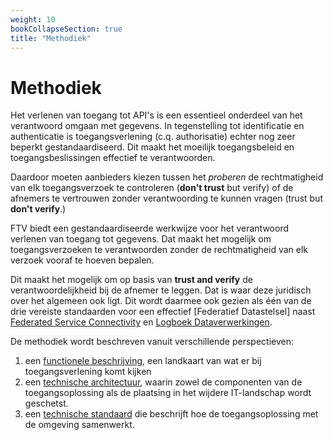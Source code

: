 ```yaml
---
weight: 10
bookCollapseSection: true
title: "Methodiek"
---
```


# Methodiek

Het verlenen van toegang tot API's is een essentieel onderdeel van het verantwoord omgaan met gegevens. In tegenstelling tot identificatie en authenticatie is toegangsverlening (c.q. authorisatie) echter nog zeer beperkt gestandaardiseerd. Dit maakt het moeilijk toegangsbeleid en toegangsbeslissingen effectief te verantwoorden. 

Daardoor moeten aanbieders kiezen tussen het *proberen* de rechtmatigheid van elk toegangsverzoek te controleren (**don't trust** but verify) of de afnemers te vertrouwen zonder verantwoording te kunnen vragen (trust but **don't verify**.)

FTV biedt een gestandaardiseerde werkwijze voor het verantwoord verlenen van toegang tot gegevens. Dat maakt het mogelijk om toegangsverzoeken te verantwoorden zonder de rechtmatigheid van elk verzoek vooraf te hoeven bepalen.

Dit maakt het mogelijk om op basis van **trust and verify** de verantwoordelijkheid bij de afnemer te leggen. Dat is waar deze juridisch over het algemeen ook ligt. Dit wordt daarmee ook gezien als één van de drie vereiste standaarden voor een effectief [Federatief Datastelsel] naast [Federated Service Connectivity](https://fsc-standaard.nl/) en [Logboek Dataverwerkingen](https://logius-standaarden.github.io/logboek-dataverwerkingen/).

De methodiek wordt beschreven vanuit verschillende perspectieven:

1. een [functionele beschrijving](1.functioneel), een landkaart van wat er bij toegangsverlening komt kijken
2. een [technische architectuur](1.architectuur), waarin zowel de componenten van de toegangsoplossing als de plaatsing in het wijdere IT-landschap wordt geschetst.
3. een [technische standaard](2.standaard) die beschrijft hoe de toegangsoplossing met de omgeving samenwerkt.
